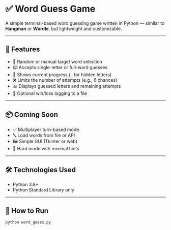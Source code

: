 # ✅ Word Guess Game

A simple terminal-based word guessing game written in Python — similar to **Hangman** or **Wordle**, but lightweight and customizable.

---

## 📌 Features
- 🎯 Random or manual target word selection  
- ⌨️ Accepts single-letter or full-word guesses  
- 🔁 Shows current progress (`_` for hidden letters)  
- ❌ Limits the number of attempts (e.g., 6 chances)  
- 📊 Displays guessed letters and remaining attempts  
- 🧾 Optional win/loss logging to a file  

---

## 📦 Coming Soon
- ✅ Multiplayer turn-based mode  
- 🔤 Load words from file or API  
- 🖼️ Simple GUI (Tkinter or web)  
- 🧠 Hard mode with minimal hints  

---

## 🛠 Technologies Used
- Python 3.8+  
- Python Standard Library only  

---

## 🚀 How to Run

```bash
python word_guess.py
